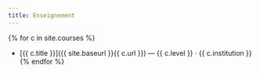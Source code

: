 ```yaml
---
title: Enseignement
---
```


{% for c in site.courses %}
- [{{ c.title }}]({{ site.baseurl }}{{ c.url }}) — {{ c.level }} · {{ c.institution }}
{% endfor %}